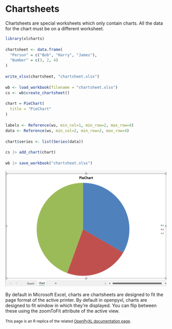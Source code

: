 # Chartsheets

Chartsheets are special worksheets which only contain charts. All the data for the chart must be on a different worksheet.

```r
library(xlcharts)

chartsheet <- data.frame(
  "Person" = c("Bob", "Harry", "James"),
  "Number" = c(3, 2, 4)
)

write_xlsx(chartsheet, "chartsheet.xlsx")

wb <- load_workbook(filename = "chartsheet.xlsx") 
cs <- wb$create_chartsheet()

chart = PieChart(
  title = "PieChart"
)

labels <- Reference(ws, min_col=1, min_row=2, max_row=4)
data <- Reference(ws, min_col=2, min_row=2, max_row=4)

chart$series <- list(Series(data))

cs |> add_chart(chart)

wb |> save_workbook("chartsheet.xlsx")
```

![](chartsheet.png)

By default in Microsoft Excel, charts are chartsheets are designed to fit the page format of the active printer. By default in openpyxl, charts are designed to fit window in which they’re displayed. You can flip between these using the zoomToFit attribute of the active view.

<small>This page is an R replica of the related [OpenPyXL documentation page](https://openpyxl.readthedocs.io/en/stable/charts/chartsheet.html).</small>
